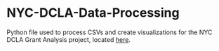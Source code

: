 # NYC-DCLA-Data-Processing
Python file used to process CSVs and create visualizations for the NYC DCLA Grant Analysis project, located [here](https://github.com/aeridona/aeridona.github.io).
